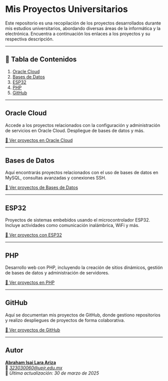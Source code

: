#  Mis Proyectos Universitarios

Este repositorio es una recopilación de los proyectos desarrollados durante mis estudios universitarios, abordando diversas áreas de la informática y la electrónica. Encuentra a continuación los enlaces a los proyectos y su respectiva descripción.

---

## 🔹 Tabla de Contenidos

1. [Oracle Cloud](#oracle-cloud)
2. [Bases de Datos](#bases-de-datos)
3. [ESP32](#esp32)
4. [PHP](#php)
5. [GitHub](#github)


---

## Oracle Cloud

Accede a los proyectos relacionados con la configuración y administración de servicios en Oracle Cloud. Despliegue de bases de datos y más.

[🔗 Ver proyectos en Oracle Cloud](https://github.com/ahmAriza01/ReadMi.md/blob/main/Oracle%20Cloud/README.md)

---

##  Bases de Datos

Aquí encontrarás proyectos relacionados con el uso de bases de datos en MySQL, consultas avanzadas y conexiones SSH.

[🔗 Ver proyectos de Bases de Datos](https://github.com/ahmAriza01/ReadMi.md/blob/main/Base%20de%20Datos/README.md)

---

##  ESP32

Proyectos de sistemas embebidos usando el microcontrolador ESP32. Incluye actividades como comunicación inalámbrica, WiFi y más.

[🔗 Ver proyectos con ESP32](https://github.com/ahmAriza01/ReadMi.md/blob/main/Actividades%20con%20ESP32/README.md)

---

##  PHP

Desarrollo web con PHP, incluyendo la creación de sitios dinámicos, gestión de bases de datos y administración de servidores.

[🔗 Ver proyectos en PHP](https://github.com/ahmAriza01/ReadMi.md/blob/main/Actividades%20de%20PHP/README.md)

---

##  GitHub

Aquí se documentan mis proyectos de GitHub, donde gestiono repositorios y realizo despliegues de proyectos de forma colaborativa.

[🔗 Ver proyectos de GitHub]([https://github.com/ahmAriza01/ReadMi.md/blob/main/Github/README.md](https://github.com/ahmAriza01))

---

##  Autor

**[Abraham Isai Lara Ariza](https://github.com/ahmAriza01)**  
📧 *323030060@upjr.edu.mx*  
📅 *Última actualización: 30 de marzo de 2025*

